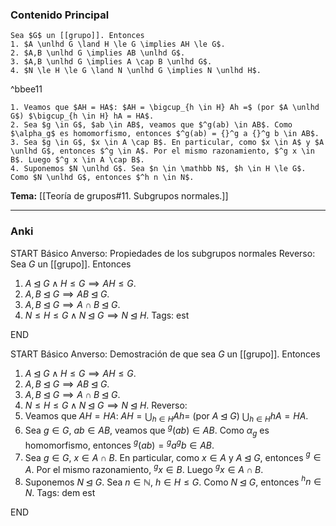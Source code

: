 ### Contenido Principal

```ad-proposition
Sea $G$ un [[grupo]]. Entonces
1. $A \unlhd G \land H \le G \implies AH \le G$.
2. $A,B \unlhd G \implies AB \unlhd G$.
3. $A,B \unlhd G \implies A \cap B \unlhd G$.
4. $N \le H \le G \land N \unlhd G \implies N \unlhd H$.
```

^bbee11

```ad-proof
1. Veamos que $AH = HA$: $AH = \bigcup_{h \in H} Ah =$ (por $A \unlhd G$) $\bigcup_{h \in H} hA = HA$.
2. Sea $g \in G$, $ab \in AB$, veamos que $^g(ab) \in AB$. Como $\alpha_g$ es homomorfismo, entonces $^g(ab) = {}^g a {}^g b \in AB$.
3. Sea $g \in G$, $x \in A \cap B$. En particular, como $x \in A$ y $A \unlhd G$, entonces $^g \in A$. Por el mismo razonamiento, $^g x \in B$. Luego $^g x \in A \cap B$.
4. Suponemos $N \unlhd G$. Sea $n \in \mathbb N$, $h \in H \le G$. Como $N \unlhd G$, entonces $^h n \in N$.
```

**Tema:** [[Teoría de grupos#11. Subgrupos normales.]]

---
### Anki

START
Básico
Anverso: Propiedades de los subgrupos normales
Reverso: Sea $G$ un [[grupo]]. Entonces
1. $A \unlhd G \land H \le G \implies AH \le G$.
2. $A,B \unlhd G \implies AB \unlhd G$.
3. $A,B \unlhd G \implies A \cap B \unlhd G$.
4. $N \le H \le G \land N \unlhd G \implies N \unlhd H$.
Tags: est
<!--ID: 1728820185257-->
END

START
Básico
Anverso: Demostración de que sea $G$ un [[grupo]]. Entonces
1. $A \unlhd G \land H \le G \implies AH \le G$.
2. $A,B \unlhd G \implies AB \unlhd G$.
3. $A,B \unlhd G \implies A \cap B \unlhd G$.
4. $N \le H \le G \land N \unlhd G \implies N \unlhd H$.
Reverso: 
1. Veamos que $AH = HA$: $AH = \bigcup_{h \in H} Ah =$ (por $A \unlhd G$) $\bigcup_{h \in H} hA = HA$.
2. Sea $g \in G$, $ab \in AB$, veamos que $^g(ab) \in AB$. Como $\alpha_g$ es homomorfismo, entonces $^g(ab) = {}^g a {}^g b \in AB$.
3. Sea $g \in G$, $x \in A \cap B$. En particular, como $x \in A$ y $A \unlhd G$, entonces $^g \in A$. Por el mismo razonamiento, $^g x \in B$. Luego $^g x \in A \cap B$.
4. Suponemos $N \unlhd G$. Sea $n \in \mathbb N$, $h \in H \le G$. Como $N \unlhd G$, entonces $^h n \in N$.
Tags: dem est
<!--ID: 1728820185259-->
END

